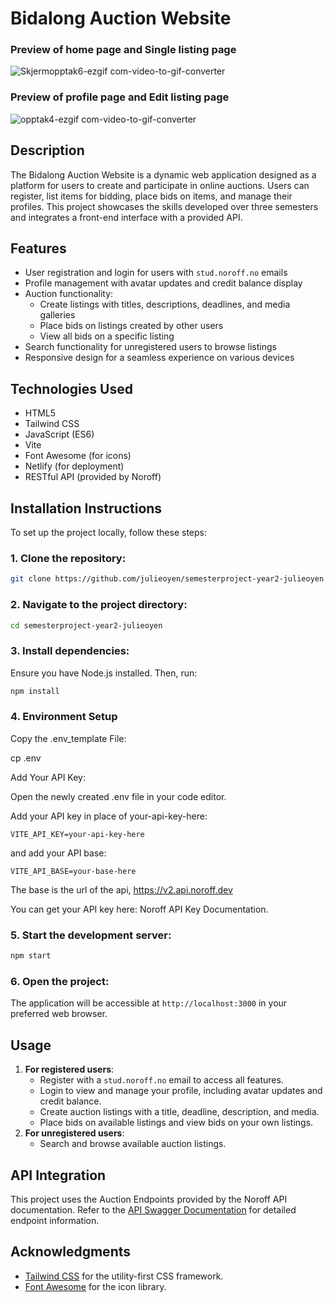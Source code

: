 # Bidalong Auction Website
### Preview of home page and Single listing page
![Skjermopptak6-ezgif com-video-to-gif-converter](https://github.com/user-attachments/assets/951020eb-43e3-41cc-a20c-b32080a0fd83)
### Preview of profile page and Edit listing page
![opptak4-ezgif com-video-to-gif-converter](https://github.com/user-attachments/assets/f6b10abf-f36e-4099-b17e-8bc07bc767f2)
## Description

The Bidalong Auction Website is a dynamic web application designed as a platform for users to create and participate in online auctions. Users can register, list items for bidding, place bids on items, and manage their profiles. This project showcases the skills developed over three semesters and integrates a front-end interface with a provided API.


## Features


- User registration and login for users with `stud.noroff.no` emails
- Profile management with avatar updates and credit balance display
- Auction functionality:
  - Create listings with titles, descriptions, deadlines, and media galleries
  - Place bids on listings created by other users
  - View all bids on a specific listing
- Search functionality for unregistered users to browse listings
- Responsive design for a seamless experience on various devices

## Technologies Used

- HTML5
- Tailwind CSS
- JavaScript (ES6)
- Vite
- Font Awesome (for icons)
- Netlify (for deployment)
- RESTful API (provided by Noroff)

## Installation Instructions

To set up the project locally, follow these steps:

### 1. **Clone the repository**:

```bash
git clone https://github.com/julieoyen/semesterproject-year2-julieoyen.git
```

### 2. **Navigate to the project directory**:

```bash
cd semesterproject-year2-julieoyen
```

### 3. **Install dependencies**:

Ensure you have Node.js installed. Then, run:

```bash
npm install
```

### 4. Environment Setup

Copy the .env_template File:

cp .env

Add Your API Key:

Open the newly created .env file in your code editor.

Add your API key in place of your-api-key-here:

    VITE_API_KEY=your-api-key-here

and add your API base:

    VITE_API_BASE=your-base-here

The base is the url of the api, https://v2.api.noroff.dev

You can get your API key here: Noroff API Key Documentation.

### 5. **Start the development server**:

```bash
npm start
```

### 6. **Open the project**:

The application will be accessible at `http://localhost:3000` in your preferred web browser.

## Usage

1. **For registered users**:
   - Register with a `stud.noroff.no` email to access all features.
   - Login to view and manage your profile, including avatar updates and credit balance.
   - Create auction listings with a title, deadline, description, and media.
   - Place bids on available listings and view bids on your own listings.
2. **For unregistered users**:
   - Search and browse available auction listings.

## API Integration

This project uses the Auction Endpoints provided by the Noroff API documentation. Refer to the [API Swagger Documentation](#) for detailed endpoint information.

## Acknowledgments

- [Tailwind CSS](https://tailwindcss.com/) for the utility-first CSS framework.
- [Font Awesome](https://fontawesome.com/) for the icon library.
